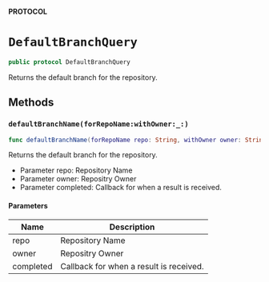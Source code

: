 **PROTOCOL**

# `DefaultBranchQuery`

```swift
public protocol DefaultBranchQuery
```

Returns the default branch for the repository.

## Methods
### `defaultBranchName(forRepoName:withOwner:_:)`

```swift
func defaultBranchName(forRepoName repo: String, withOwner owner: String, _ completed: @escaping ((Result<String, Error>) -> Void))
```

Returns the default branch for the repository.
 - Parameter repo: Repository Name
- Parameter owner: Repositry Owner
- Parameter completed: Callback for when a result is received.

#### Parameters

| Name | Description |
| ---- | ----------- |
| repo | Repository Name |
| owner | Repositry Owner |
| completed | Callback for when a result is received. |